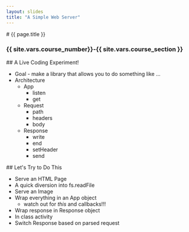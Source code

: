 ```yaml
---
layout: slides
title: "A Simple Web Server"
---
```


<section markdown="block" class="intro-slide">
# {{ page.title }}

### {{ site.vars.course_number}}-{{ site.vars.course_section }}

<p><small></small></p>
</section>

<section markdown="block">
## A Live Coding Experiment! 

* Goal - make a library that allows you to do something like ...
* Architecture
    * App
        * listen
        * get
    * Request
        * path
        * headers
        * body
    * Response
        * write
        * end
        * setHeader
        * send
</section>

<section markdown="block">
## Let's Try to Do This

* Serve an HTML Page
* A quick diversion into fs.readFile
* Serve an Image
* Wrap everything in an App object
    * watch out for _this_ and callbacks!!!
* Wrap response in Response object
* In class activity
* Switch Response based on parsed request
</section>

